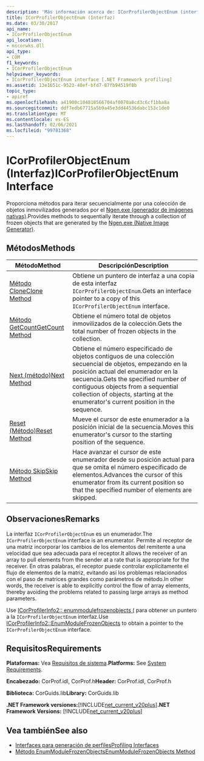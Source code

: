```yaml
---
description: 'Más información acerca de: ICorProfilerObjectEnum (interfaz)'
title: ICorProfilerObjectEnum (Interfaz)
ms.date: 03/30/2017
api_name:
- ICorProfilerObjectEnum
api_location:
- mscorwks.dll
api_type:
- COM
f1_keywords:
- ICorProfilerObjectEnum
helpviewer_keywords:
- ICorProfilerObjectEnum interface [.NET Framework profiling]
ms.assetid: 13e1651c-9523-40ef-bfd7-87fb94519f8b
topic_type:
- apiref
ms.openlocfilehash: a41900c104818566704af0070a8cd3c6cf1bba8a
ms.sourcegitcommit: ddf7edb67715a5b9a45e3dd44536dabc153c1de0
ms.translationtype: MT
ms.contentlocale: es-ES
ms.lasthandoff: 02/06/2021
ms.locfileid: "99781368"
---
```

# <a name="icorprofilerobjectenum-interface"></a><span data-ttu-id="6c05a-103">ICorProfilerObjectEnum (Interfaz)</span><span class="sxs-lookup"><span data-stu-id="6c05a-103">ICorProfilerObjectEnum Interface</span></span>

<span data-ttu-id="6c05a-104">Proporciona métodos para iterar secuencialmente por una colección de objetos inmovilizados generados por el [Ngen.exe (generador de imágenes nativas)](../../tools/ngen-exe-native-image-generator.md).</span><span class="sxs-lookup"><span data-stu-id="6c05a-104">Provides methods to sequentially iterate through a collection of frozen objects that are generated by the [Ngen.exe (Native Image Generator)](../../tools/ngen-exe-native-image-generator.md).</span></span>  
  
## <a name="methods"></a><span data-ttu-id="6c05a-105">Métodos</span><span class="sxs-lookup"><span data-stu-id="6c05a-105">Methods</span></span>  
  
|<span data-ttu-id="6c05a-106">Método</span><span class="sxs-lookup"><span data-stu-id="6c05a-106">Method</span></span>|<span data-ttu-id="6c05a-107">Descripción</span><span class="sxs-lookup"><span data-stu-id="6c05a-107">Description</span></span>|  
|------------|-----------------|  
|[<span data-ttu-id="6c05a-108">Método Clone</span><span class="sxs-lookup"><span data-stu-id="6c05a-108">Clone Method</span></span>](icorprofilerobjectenum-clone-method.md)|<span data-ttu-id="6c05a-109">Obtiene un puntero de interfaz a una copia de esta interfaz `ICorProfilerObjectEnum`.</span><span class="sxs-lookup"><span data-stu-id="6c05a-109">Gets an interface pointer to a copy of this `ICorProfilerObjectEnum` interface.</span></span>|  
|[<span data-ttu-id="6c05a-110">Método GetCount</span><span class="sxs-lookup"><span data-stu-id="6c05a-110">GetCount Method</span></span>](icorprofilerobjectenum-getcount-method.md)|<span data-ttu-id="6c05a-111">Obtiene el número total de objetos inmovilizados de la colección.</span><span class="sxs-lookup"><span data-stu-id="6c05a-111">Gets the total number of frozen objects in the collection.</span></span>|  
|[<span data-ttu-id="6c05a-112">Next (método)</span><span class="sxs-lookup"><span data-stu-id="6c05a-112">Next Method</span></span>](icorprofilerobjectenum-next-method.md)|<span data-ttu-id="6c05a-113">Obtiene el número especificado de objetos contiguos de una colección secuencial de objetos, empezando en la posición actual del enumerador en la secuencia.</span><span class="sxs-lookup"><span data-stu-id="6c05a-113">Gets the specified number of contiguous objects from a sequential collection of objects, starting at the enumerator's current position in the sequence.</span></span>|  
|[<span data-ttu-id="6c05a-114">Reset (Método)</span><span class="sxs-lookup"><span data-stu-id="6c05a-114">Reset Method</span></span>](icorprofilerobjectenum-reset-method.md)|<span data-ttu-id="6c05a-115">Mueve el cursor de este enumerador a la posición inicial de la secuencia.</span><span class="sxs-lookup"><span data-stu-id="6c05a-115">Moves this enumerator's cursor to the starting position of the sequence.</span></span>|  
|[<span data-ttu-id="6c05a-116">Método Skip</span><span class="sxs-lookup"><span data-stu-id="6c05a-116">Skip Method</span></span>](icorprofilerobjectenum-skip-method.md)|<span data-ttu-id="6c05a-117">Hace avanzar el cursor de este enumerador desde su posición actual para que se omita el número especificado de elementos.</span><span class="sxs-lookup"><span data-stu-id="6c05a-117">Advances the cursor of this enumerator from its current position so that the specified number of elements are skipped.</span></span>|  
  
## <a name="remarks"></a><span data-ttu-id="6c05a-118">Observaciones</span><span class="sxs-lookup"><span data-stu-id="6c05a-118">Remarks</span></span>  

 <span data-ttu-id="6c05a-119">La interfaz `ICorProfilerObjectEnum` es un enumerador.</span><span class="sxs-lookup"><span data-stu-id="6c05a-119">The `ICorProfilerObjectEnum` interface is an enumerator.</span></span> <span data-ttu-id="6c05a-120">Permite al receptor de una matriz incorporar los cambios de los elementos del remitente a una velocidad que sea adecuada para el receptor.</span><span class="sxs-lookup"><span data-stu-id="6c05a-120">It allows the receiver of an array to pull elements from the sender at a rate that is appropriate for the receiver.</span></span> <span data-ttu-id="6c05a-121">En otras palabras, el receptor puede controlar explícitamente el flujo de elementos de la matriz, evitando así los problemas relacionados con el paso de matrices grandes como parámetros de método.</span><span class="sxs-lookup"><span data-stu-id="6c05a-121">In other words, the receiver is able to explicitly control the flow of array elements, thereby avoiding the problems related to passing large arrays as method parameters.</span></span>  
  
 <span data-ttu-id="6c05a-122">Use [ICorProfilerInfo2:: enummodulefrozenobjects (](icorprofilerinfo2-enummodulefrozenobjects-method.md) para obtener un puntero a la `ICorProfilerObjectEnum` interfaz.</span><span class="sxs-lookup"><span data-stu-id="6c05a-122">Use [ICorProfilerInfo2::EnumModuleFrozenObjects](icorprofilerinfo2-enummodulefrozenobjects-method.md) to obtain a pointer to the `ICorProfilerObjectEnum` interface.</span></span>  
  
## <a name="requirements"></a><span data-ttu-id="6c05a-123">Requisitos</span><span class="sxs-lookup"><span data-stu-id="6c05a-123">Requirements</span></span>  

 <span data-ttu-id="6c05a-124">**Plataformas:** Vea [Requisitos de sistema](../../get-started/system-requirements.md).</span><span class="sxs-lookup"><span data-stu-id="6c05a-124">**Platforms:** See [System Requirements](../../get-started/system-requirements.md).</span></span>  
  
 <span data-ttu-id="6c05a-125">**Encabezado:** CorProf.idl, CorProf.h</span><span class="sxs-lookup"><span data-stu-id="6c05a-125">**Header:** CorProf.idl, CorProf.h</span></span>  
  
 <span data-ttu-id="6c05a-126">**Biblioteca:** CorGuids.lib</span><span class="sxs-lookup"><span data-stu-id="6c05a-126">**Library:** CorGuids.lib</span></span>  
  
 <span data-ttu-id="6c05a-127">**.NET Framework versiones:**[!INCLUDE[net_current_v20plus](../../../../includes/net-current-v20plus-md.md)]</span><span class="sxs-lookup"><span data-stu-id="6c05a-127">**.NET Framework Versions:** [!INCLUDE[net_current_v20plus](../../../../includes/net-current-v20plus-md.md)]</span></span>  
  
## <a name="see-also"></a><span data-ttu-id="6c05a-128">Vea también</span><span class="sxs-lookup"><span data-stu-id="6c05a-128">See also</span></span>

- [<span data-ttu-id="6c05a-129">Interfaces para generación de perfiles</span><span class="sxs-lookup"><span data-stu-id="6c05a-129">Profiling Interfaces</span></span>](profiling-interfaces.md)
- [<span data-ttu-id="6c05a-130">Método EnumModuleFrozenObjects</span><span class="sxs-lookup"><span data-stu-id="6c05a-130">EnumModuleFrozenObjects Method</span></span>](icorprofilerinfo2-enummodulefrozenobjects-method.md)
